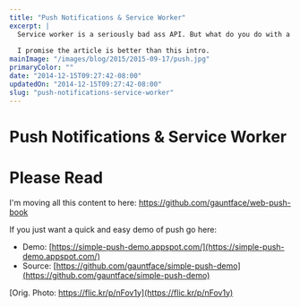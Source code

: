 ```yaml
---
title: "Push Notifications & Service Worker"
excerpt: |
  Service worker is a seriously bad ass API. But what do you do with a bad ass API? Make it totes legit with some push notifications.
  
  I promise the article is better than this intro.
mainImage: "/images/blog/2015/2015-09-17/push.jpg"
primaryColor: ""
date: "2014-12-15T09:27:42-08:00"
updatedOn: "2014-12-15T09:27:42-08:00"
slug: "push-notifications-service-worker"
---
```


# Push Notifications & Service Worker 

# Please Read

I'm moving all this content to here: https://github.com/gauntface/web-push-book

If you just want a quick and easy demo of push go here:
- Demo: [https://simple-push-demo.appspot.com/](https://simple-push-demo.appspot.com/)
- Source: [https://github.com/gauntface/simple-push-demo](https://github.com/gauntface/simple-push-demo)

[Orig. Photo: https://flic.kr/p/nFov1y](https://flic.kr/p/nFov1y)